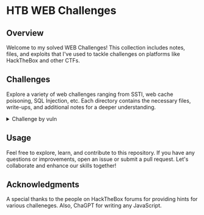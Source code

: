 # HTB WEB Challenges 

## Overview

Welcome to my solved WEB Challenges! This collection includes notes, files, and exploits that I've used to tackle challenges on platforms like HackTheBox and other CTFs.

## Challenges

Explore a variety of web challenges ranging from SSTI, web cache poisoning, SQL Injection, etc. Each directory contains the necessary files, write-ups, and additional notes for a deeper understanding.

<details>
<br>
<summary> Challenge by vuln </summary>
  

|No.|Column 1|Column 2|Column 3|
|:-:|:-------:|:-------:|:-------:|
|1. |[Easter Bunny](/Easter_Bunny)|[Baby Interdimensional Internet](/BII_exploit.py)|[Cult of Pickles](Cult_of_Pickles)|
|2. |[Gunship](/gunship_exploit.py)|[Spookifier](/spookifier_exploit.req)|
</details>

## Usage

Feel free to explore, learn, and contribute to this repository. If you have any questions or improvements, open an issue or submit a pull request. Let's collaborate and enhance our skills together!

## Acknowledgments

A special thanks to the people on HackTheBox forums for providing hints for various challeneges. Also, ChaGPT for writing any JavaScript. 
